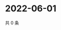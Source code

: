# 2022-06-01

共 0 条

<!-- BEGIN WEIBO -->
<!-- 最后更新时间 Wed Jun 01 2022 04:19:00 GMT+0800 (China Standard Time) -->

<!-- END WEIBO -->
